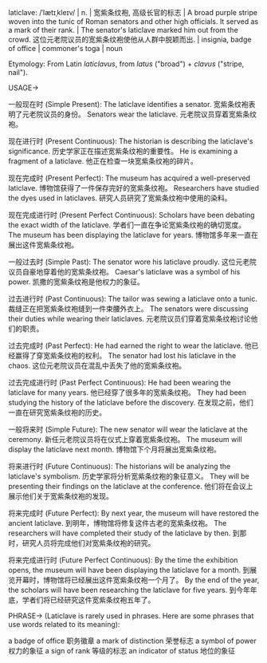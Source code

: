 laticlave: /ˈlætɪˌkleɪv/ | n. | 宽紫条纹袍,  高级长官的标志 | A broad purple stripe woven into the tunic of Roman senators and other high officials.  It served as a mark of their rank. |  The senator's laticlave marked him out from the crowd.  这位元老院议员的宽紫条纹袍使他从人群中脱颖而出. |  insignia, badge of office |  commoner's toga | noun

Etymology: From Latin *laticlavus*, from *latus* ("broad") + *clavus* ("stripe, nail").

USAGE->

一般现在时 (Simple Present):
The laticlave identifies a senator.  宽紫条纹袍表明了元老院议员的身份。
Senators wear the laticlave. 元老院议员穿着宽紫条纹袍。

现在进行时 (Present Continuous):
The historian is describing the laticlave's significance.  历史学家正在描述宽紫条纹袍的重要性。
He is examining a fragment of a laticlave. 他正在检查一块宽紫条纹袍的碎片。

现在完成时 (Present Perfect):
The museum has acquired a well-preserved laticlave.  博物馆获得了一件保存完好的宽紫条纹袍。
Researchers have studied the dyes used in laticlaves. 研究人员研究了宽紫条纹袍中使用的染料。

现在完成进行时 (Present Perfect Continuous):
Scholars have been debating the exact width of the laticlave. 学者们一直在争论宽紫条纹袍的确切宽度。
The museum has been displaying the laticlave for years.  博物馆多年来一直在展出这件宽紫条纹袍。

一般过去时 (Simple Past):
The senator wore his laticlave proudly.  这位元老院议员自豪地穿着他的宽紫条纹袍。
Caesar's laticlave was a symbol of his power.  凯撒的宽紫条纹袍是他权力的象征。

过去进行时 (Past Continuous):
The tailor was sewing a laticlave onto a tunic.  裁缝正在把宽紫条纹袍缝到一件束腰外衣上。
The senators were discussing their duties while wearing their laticlaves. 元老院议员们穿着宽紫条纹袍讨论他们的职责。

过去完成时 (Past Perfect):
He had earned the right to wear the laticlave.  他已经赢得了穿宽紫条纹袍的权利。
The senator had lost his laticlave in the chaos.  这位元老院议员在混乱中丢失了他的宽紫条纹袍。

过去完成进行时 (Past Perfect Continuous):
He had been wearing the laticlave for many years. 他已经穿了很多年的宽紫条纹袍。
They had been studying the history of the laticlave before the discovery. 在发现之前，他们一直在研究宽紫条纹袍的历史。

一般将来时 (Simple Future):
The new senator will wear the laticlave at the ceremony.  新任元老院议员将在仪式上穿着宽紫条纹袍。
The museum will display the laticlave next month.  博物馆下个月将展出宽紫条纹袍。

将来进行时 (Future Continuous):
The historians will be analyzing the laticlave's symbolism. 历史学家将分析宽紫条纹袍的象征意义。
They will be presenting their findings on the laticlave at the conference.  他们将在会议上展示他们关于宽紫条纹袍的发现。

将来完成时 (Future Perfect):
By next year, the museum will have restored the ancient laticlave.  到明年，博物馆将修复这件古老的宽紫条纹袍。
The researchers will have completed their study of the laticlave by then. 到那时，研究人员将完成他们对宽紫条纹袍的研究。


将来完成进行时 (Future Perfect Continuous):
By the time the exhibition opens, the museum will have been displaying the laticlave for a month.  到展览开幕时，博物馆将已经展出这件宽紫条纹袍一个月了。
By the end of the year, the scholars will have been researching the laticlave for five years. 到今年年底，学者们将已经研究这件宽紫条纹袍五年了。


PHRASE-> (Laticlave is rarely used in phrases.  Here are some phrases that use words related to its meaning):

a badge of office 职务徽章
a mark of distinction  荣誉标志
a symbol of power 权力的象征
a sign of rank 等级的标志
an indicator of status 地位的象征
